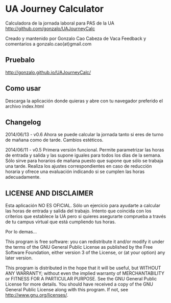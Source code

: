 UA Journey Calculator 
=====================

Calculadora de la jornada laboral para PAS de la UA
http://github.com/gonzalo/UAJourneyCalc

Creado y mantenido por Gonzalo Cao Cabeza de Vaca
Feedback y comentarios a gonzalo.cao(at)gmail.com

Pruebalo
--------
http://gonzalo.github.io/UAJourneyCalc/

Como usar
---------
Descarga la aplicación donde quieras y abre con tu navegador preferido 
el archivo index.html

Changelog
---------
2014/06/13 - v0.6
Ahora se puede calcular la jornada tanto si eres de turno de mañana
como de tarde. Cambios estéticos.

2014/06/11 - v0.5
Primera versión funcional. Permite parametrizar las horas de entrada y salida 
y las supone iguales para todos los días de la semana. Sólo sirve para horarios
de mañana puesto que supone que sólo se trabaja una tarde. 
Realiza los ajustes correspondientes en caso de reducción horaria y ofrece
una evaluación indicando si se cumplen las horas adecuadamente.

LICENSE AND DISCLAIMER
----------------------

Esta aplicación NO ES OFICIAL. Sólo un ejercicio para ayudarte a calcular
las horas de entrada y salida del trabajo. Intento que coincida con los 
criterios que establece la UA pero si quieres asegurarte comprueba a través
de tu campus virtual que está cumpliendo tus horas.

Por lo demas...

This program is free software: you can redistribute it and/or modify
it under the terms of the GNU General Public License as published by
the Free Software Foundation, either version 3 of the License, or
(at your option) any later version.

This program is distributed in the hope that it will be useful,
but WITHOUT ANY WARRANTY; without even the implied warranty of
MERCHANTABILITY or FITNESS FOR A PARTICULAR PURPOSE.  See the
GNU General Public License for more details.
You should have received a copy of the GNU General Public License
along with this program.  If not, see <http://www.gnu.org/licenses/>.
